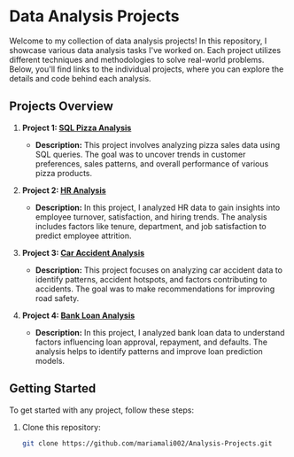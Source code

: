 # Data Analysis Projects

Welcome to my collection of data analysis projects! In this repository, I showcase various data analysis tasks I've worked on. Each project utilizes different techniques and methodologies to solve real-world problems. Below, you'll find links to the individual projects, where you can explore the details and code behind each analysis.

## Projects Overview

1. **Project 1: [SQL Pizza Analysis](https://github.com/mariamali002/Data_Analysis-Projects/tree/main/P1)**
   - **Description:** This project involves analyzing pizza sales data using SQL queries. The goal was to uncover trends in customer preferences, sales patterns, and overall performance of various pizza products.
  

2. **Project 2: [HR Analysis](https://github.com/mariamali002/Data_Analysis-Projects/tree/main/P2)**
   - **Description:** In this project, I analyzed HR data to gain insights into employee turnover, satisfaction, and hiring trends. The analysis includes factors like tenure, department, and job satisfaction to predict employee attrition.
   

3. **Project 3: [Car Accident Analysis](https://github.com/mariamali002/Data_Analysis-Projects/tree/main/P3)**
   - **Description:** This project focuses on analyzing car accident data to identify patterns, accident hotspots, and factors contributing to accidents. The goal was to make recommendations for improving road safety.
   

4. **Project 4: [Bank Loan Analysis](https://github.com/mariamali002/Data_Analysis-Projects/tree/main/P4)**
   - **Description:** In this project, I analyzed bank loan data to understand factors influencing loan approval, repayment, and defaults. The analysis helps to identify patterns and improve loan prediction models.
   

## Getting Started

To get started with any project, follow these steps:

1. Clone this repository:
   ```bash
   git clone https://github.com/mariamali002/Analysis-Projects.git
